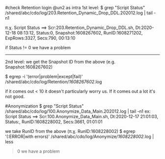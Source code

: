 #check Retention
login @un2 as intra
1st level:
$ grep "Script Status" /shared/abc/cdo/log/203.Retention_Dynamic_Drop_DDL.202012.log | tail -n1

π.χ. Script Status ==> Scr:203.Retention_Dynamic_Drop_DDL.sh, Dt:2020-12-18 08:13:12, Status:0, Snapshot:1608267602, RunID:1608271202, ExpRows:3327, Secs:790, 00:13:10

if Status != 0 we have a problem

---

2nd level:
we get the Snapshot ID from the above (e.g. Snapshot:1608267602)

$ egrep -i '(error|problem|except|fail)' /shared/abc/cdo/log/Retention/*1608267602*.log

if it comes out < 10 it doesn't particularly worry us.
If it comes out a lot it's not good.

#Anonymization
$ grep "Script Status" /shared/abc/cdo/log/100.Anonymize_Data_Main.202012.log | tail -n1
ex: Script Status ==> Scr:100.Anonymize_Data_Main.sh, Dt:2020-12-17 21:01:03, Status:, RunID:1608228002, Secs:3661, 01:01:01

we take RunID from the above (π.χ. RunID:1608228002)
$ egrep '(:ERROR|with errors)' /shared/abc/cdo/log/Anonymize/*1608228002*.log | less

> 0 we have a problem
